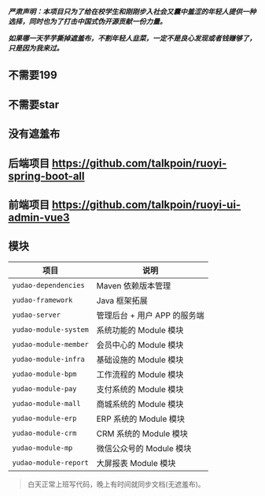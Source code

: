 
***严肃声明：本项目只为了给在校学生和刚刚步入社会又囊中羞涩的年轻人提供一种选择，同时也为了打击中国式伪开源贡献一份力量。***

***如果哪一天芋芋撕掉遮羞布，不割年轻人韭菜，一定不是良心发现或者钱赚够了，只是因为我来过。***

## 不需要199
## 不需要star
## 没有遮羞布


## 后端项目 https://github.com/talkpoin/ruoyi-spring-boot-all
## 前端项目 https://github.com/talkpoin/ruoyi-ui-admin-vue3


## 模块

| 项目                    | 说明                 |
|-----------------------|--------------------|
| `yudao-dependencies`  | Maven 依赖版本管理       |
| `yudao-framework`     | Java 框架拓展          |
| `yudao-server`        | 管理后台 + 用户 APP 的服务端 |
| `yudao-module-system` | 系统功能的 Module 模块    |
| `yudao-module-member` | 会员中心的 Module 模块    |
| `yudao-module-infra`  | 基础设施的 Module 模块    |
| `yudao-module-bpm`    | 工作流程的 Module 模块    |
| `yudao-module-pay`    | 支付系统的 Module 模块    |
| `yudao-module-mall`   | 商城系统的 Module 模块    |
| `yudao-module-erp`    | ERP 系统的 Module 模块  |
| `yudao-module-crm`    | CRM 系统的 Module 模块  |
| `yudao-module-mp`     | 微信公众号的 Module 模块   |
| `yudao-module-report` | 大屏报表 Module 模块     |


> 白天正常上班写代码，晚上有时间就同步文档(无遮羞布)。